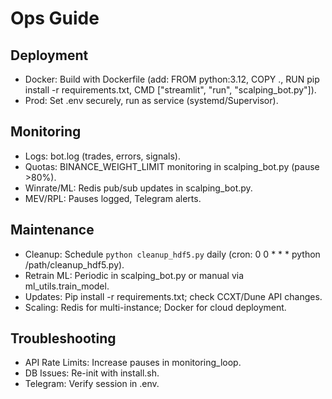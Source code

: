 # Ops Guide

## Deployment
- Docker: Build with Dockerfile (add: FROM python:3.12, COPY ., RUN pip install -r requirements.txt, CMD ["streamlit", "run", "scalping_bot.py"]).
- Prod: Set .env securely, run as service (systemd/Supervisor).

## Monitoring
- Logs: bot.log (trades, errors, signals).
- Quotas: BINANCE_WEIGHT_LIMIT monitoring in scalping_bot.py (pause >80%).
- Winrate/ML: Redis pub/sub updates in scalping_bot.py.
- MEV/RPL: Pauses logged, Telegram alerts.

## Maintenance
- Cleanup: Schedule `python cleanup_hdf5.py` daily (cron: 0 0 * * * python /path/cleanup_hdf5.py).
- Retrain ML: Periodic in scalping_bot.py or manual via ml_utils.train_model.
- Updates: Pip install -r requirements.txt; check CCXT/Dune API changes.
- Scaling: Redis for multi-instance; Docker for cloud deployment.

## Troubleshooting
- API Rate Limits: Increase pauses in monitoring_loop.
- DB Issues: Re-init with install.sh.
- Telegram: Verify session in .env.